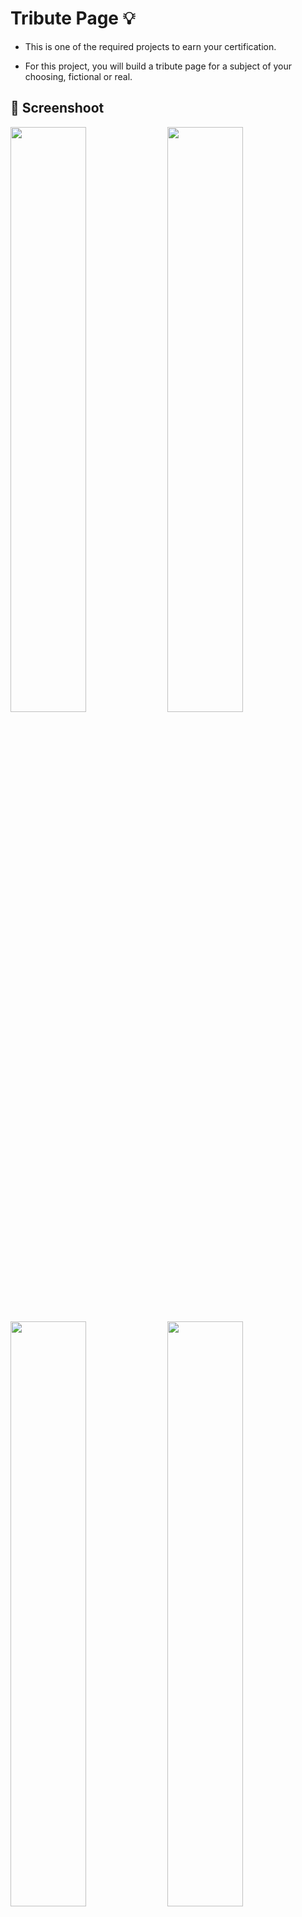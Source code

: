# Tribute Page :bulb: 

- This is one of the required projects to earn your certification.

- For this project, you will build a tribute page for a subject of your choosing, fictional or real.

## :camera_flash: Screenshoot 

<img src='https://github.com/Hager-elhwarii/Responsive-Web-Design-FreeCodeCamp/assets/80959882/2a800099-04dc-4576-922e-190584ab5b7b' width='49%'/>
<img src='https://github.com/Hager-elhwarii/Responsive-Web-Design-FreeCodeCamp/assets/80959882/6e3b8599-6024-47ed-a4c4-1d3da65faa3b' width='49%'/>

<img src='https://github.com/Hager-elhwarii/Responsive-Web-Design-FreeCodeCamp/assets/80959882/131cc66b-3565-477f-a438-ee303b9d7c03' width='49%'/>
<img src='https://github.com/Hager-elhwarii/Responsive-Web-Design-FreeCodeCamp/assets/80959882/7c6a41f3-c226-474c-9c66-e4897f2de529' width='49%'/>


